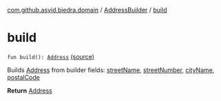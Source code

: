 [com.github.asvid.biedra.domain](../index.md) / [AddressBuilder](index.md) / [build](./build.md)

# build

`fun build(): `[`Address`](../-address/index.md) [(source)](https://github.com/asvid/GdzieTaBiedra/tree/master/domain/src/main/java/com/github/asvid/biedra/domain/Address.kt#L52)

Builds [Address](../-address/index.md) from builder fields: [streetName](street-name.md), [streetNumber](street-number.md), [cityName](city-name.md), [postalCode](postal-code.md)

**Return**
[Address](../-address/index.md)

